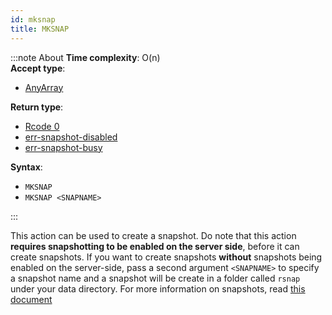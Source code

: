 ```yaml
---
id: mksnap
title: MKSNAP
---
```



:::note About
**Time complexity**: O(n)  
**Accept type**:

- [AnyArray](../protocol/data-types.md#any-array)

**Return type**:

- [Rcode 0](../protocol/response-codes.md)
- [err-snapshot-disabled](../protocol/errors.md#table-of-errors)
- [err-snapshot-busy](../protocol/errors.md#table-of-errors)

**Syntax**:

- `MKSNAP`
- `MKSNAP <SNAPNAME>`

:::

This action can be used to create a snapshot. Do note that this action **requires
snapshotting to be enabled on the server side**, before it can create snapshots.
If you want to create snapshots **without** snapshots being enabled on the server-side,
pass a second argument `<SNAPNAME>` to specify a snapshot name and a snapshot will
be create in a folder called `rsnap` under your data directory. For more
information on snapshots, read [this document](/snapshots)

